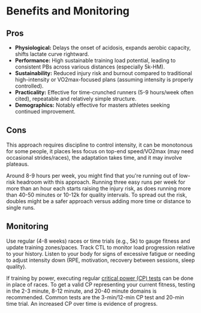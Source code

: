# Benefits and Monitoring

## Pros
*   **Physiological:** Delays the onset of acidosis, expands aerobic capacity, shifts lactate curve rightward.
*   **Performance:** High sustainable training load potential, leading to consistent PBs across various distances (especially 5k-HM).
*   **Sustainability:** Reduced injury risk and burnout compared to traditional high-intensity or VO2max-focused plans (assuming intensity is properly controlled).
*   **Practicality:** Effective for time-crunched runners (5-9 hours/week often cited), repeatable and relatively simple structure.
*   **Demographics:** Notably effective for masters athletes seeking continued improvement.

## Cons
This approach requires discipline to control intensity, it can be monotonous for some people, it places less focus on top-end speed/VO2max (may need occasional strides/races), the adaptation takes time, and it may involve plateaus.

Around 8-9 hours per week, you might find that you're running out of low-risk headroom with this approach. Running three easy runs per week for more than an hour each starts raising the injury risk, as does running more than 40-50 minutes or 10-12k for quality intervals. To spread out the risk, doubles might be a safer approach versus adding more time or distance to single runs.

## Monitoring
Use regular (4-8 weeks) races or time trials (e.g., 5k) to gauge fitness and update training zones/paces. Track CTL to monitor load progression relative to your history. Listen to your body for signs of excessive fatigue or needing to adjust intensity down (RPE, motivation, recovery between sessions, sleep quality).

If training by power, executing regular [critical power (CP) tests](https://www.highnorth.co.uk/articles/critical-power-calculator) can be done in place of races. To get a valid CP representing your current fitness, testing in the 2-3 minute, 8-12 minute, and 20-40 minute domains is recommended. Common tests are the 3-min/12-min CP test and 20-min time trial. An increased CP over time is evidence of progress.
